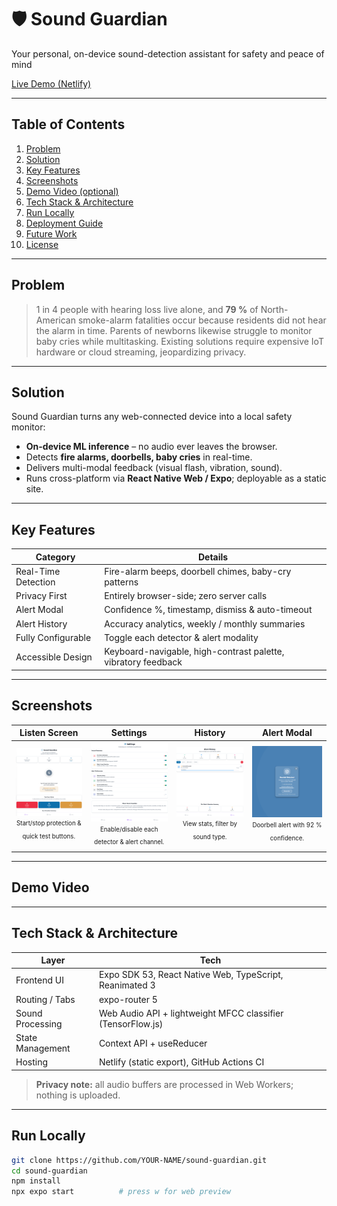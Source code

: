 # 🛡️ Sound Guardian  
Your personal, on-device sound-detection assistant for safety and peace of mind

[Live Demo (Netlify)]([https://YOUR-SUBDOMAIN.netlify.app](https://stately-flan-0c48e8.netlify.app/))

---

## Table of Contents
1. [Problem](#problem)  
2. [Solution](#solution)  
3. [Key Features](#key-features)  
4. [Screenshots](#screenshots)  
5. [Demo Video (optional)](#demo-video-optional)  
6. [Tech Stack & Architecture](#tech-stack--architecture)  
7. [Run Locally](#run-locally)  
8. [Deployment Guide](#deployment-guide)  
9. [Future Work](#future-work)  
10. [License](#license)

---

## Problem
> 1 in 4 people with hearing loss live alone, and **79 %** of North-American smoke-alarm fatalities occur because residents did not hear the alarm in time. Parents of newborns likewise struggle to monitor baby cries while multitasking. Existing solutions require expensive IoT hardware or cloud streaming, jeopardizing privacy.

---

## Solution
Sound Guardian turns any web-connected device into a local safety monitor:

* **On-device ML inference** – no audio ever leaves the browser.  
* Detects **fire alarms, doorbells, baby cries** in real-time.  
* Delivers multi-modal feedback (visual flash, vibration, sound).  
* Runs cross-platform via **React Native Web / Expo**; deployable as a static site.

---

## Key Features
| Category | Details |
|----------|---------|
|Real-Time Detection|Fire-alarm beeps, doorbell chimes, baby-cry patterns|
|Privacy First|Entirely browser-side; zero server calls|
|Alert Modal|Confidence %, timestamp, dismiss & auto-timeout|
|Alert History|Accuracy analytics, weekly / monthly summaries|
|Fully Configurable|Toggle each detector & alert modality|
|Accessible Design|Keyboard-navigable, high-contrast palette, vibratory feedback|

---
## Screenshots
| Listen Screen | Settings | History | Alert Modal |
|:-------------:|:--------:|:-------:|:-----------:|
|![Listen](assets/Listen%20Screen.png)<br><sub><sup>Start/stop protection & quick test buttons.</sup></sub>|![Settings](assets/Settings.png)<br><sub><sup>Enable/disable each detector & alert channel.</sup></sub>|![History](assets/History.png)<br><sub><sup>View stats, filter by sound type.</sup></sub>|![Alert](assets/Alert%20Modal.png)<br><sub><sup>Doorbell alert with 92 % confidence.</sup></sub>|


---

## Demo Video

---

## Tech Stack & Architecture
| Layer | Tech |
|-------|------|
|Frontend UI|Expo SDK 53, React Native Web, TypeScript, Reanimated 3|
|Routing / Tabs|expo-router 5|
|Sound Processing|Web Audio API + lightweight MFCC classifier (TensorFlow.js)|
|State Management|Context API + useReducer|
|Hosting|Netlify (static export), GitHub Actions CI|

> **Privacy note:** all audio buffers are processed in Web Workers; nothing is uploaded.

---

## Run Locally
```bash
git clone https://github.com/YOUR-NAME/sound-guardian.git
cd sound-guardian
npm install
npx expo start          # press w for web preview
